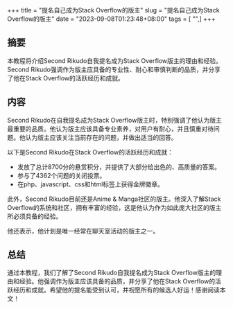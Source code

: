 +++
title = "提名自己成为Stack Overflow的版主"
slug = "提名自己成为Stack Overflow的版主"
date = "2023-09-08T01:23:48+08:00"
tags = [ "",]
+++


## 摘要

本教程将介绍Second Rikudo自我提名成为Stack Overflow版主的理由和经验。Second Rikudo强调作为版主应具备的专业性、耐心和审慎判断的品质，并分享了他在Stack Overflow的活跃经历和成就。

## 内容

Second Rikudo在自我提名成为Stack Overflow版主时，特别强调了他认为版主最重要的品质。他认为版主应该具备专业素养，对用户有耐心，并且慎重对待问题。他认为版主应该关注当前存在的问题，并做出适当的回答。

以下是Second Rikudo在Stack Overflow的活跃经历和成就：

- 发放了总计8700分的悬赏积分，并提供了大部分给出色的、高质量的答案。
- 参与了4362个问题的关闭投票。
- 在php、javascript、css和html标签上获得金牌徽章。

此外，Second Rikudo目前还是Anime & Manga社区的版主。他深入了解Stack Overflow的系统和社区，拥有丰富的经验，这是他认为作为如此庞大社区的版主所必须具备的经验。

他还表示，他计划是唯一经常在聊天室活动的版主之一。

## 总结

通过本教程，我们了解了Second Rikudo自我提名成为Stack Overflow版主的理由和经验。他强调作为版主应该具备的品质，并分享了他在Stack Overflow的活跃经历和成就。希望他的提名能受到认可，并祝愿所有的候选人好运！感谢阅读本文！

